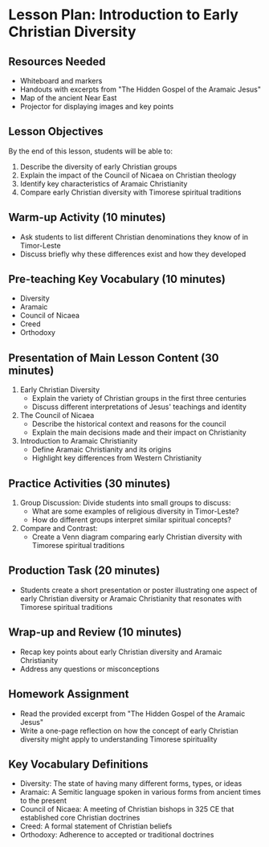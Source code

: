 # Lesson Plan: Introduction to Early Christian Diversity

## Resources Needed
- Whiteboard and markers
- Handouts with excerpts from "The Hidden Gospel of the Aramaic Jesus"
- Map of the ancient Near East
- Projector for displaying images and key points

## Lesson Objectives
By the end of this lesson, students will be able to:
1. Describe the diversity of early Christian groups
2. Explain the impact of the Council of Nicaea on Christian theology
3. Identify key characteristics of Aramaic Christianity
4. Compare early Christian diversity with Timorese spiritual traditions

## Warm-up Activity (10 minutes)
- Ask students to list different Christian denominations they know of in Timor-Leste
- Discuss briefly why these differences exist and how they developed

## Pre-teaching Key Vocabulary (10 minutes)
- Diversity
- Aramaic
- Council of Nicaea
- Creed
- Orthodoxy

## Presentation of Main Lesson Content (30 minutes)
1. Early Christian Diversity
   - Explain the variety of Christian groups in the first three centuries
   - Discuss different interpretations of Jesus' teachings and identity
2. The Council of Nicaea
   - Describe the historical context and reasons for the council
   - Explain the main decisions made and their impact on Christianity
3. Introduction to Aramaic Christianity
   - Define Aramaic Christianity and its origins
   - Highlight key differences from Western Christianity

## Practice Activities (30 minutes)
1. Group Discussion: Divide students into small groups to discuss:
   - What are some examples of religious diversity in Timor-Leste?
   - How do different groups interpret similar spiritual concepts?
2. Compare and Contrast: 
   - Create a Venn diagram comparing early Christian diversity with Timorese spiritual traditions

## Production Task (20 minutes)
- Students create a short presentation or poster illustrating one aspect of early Christian diversity or Aramaic Christianity that resonates with Timorese spiritual traditions

## Wrap-up and Review (10 minutes)
- Recap key points about early Christian diversity and Aramaic Christianity
- Address any questions or misconceptions

## Homework Assignment
- Read the provided excerpt from "The Hidden Gospel of the Aramaic Jesus"
- Write a one-page reflection on how the concept of early Christian diversity might apply to understanding Timorese spirituality

## Key Vocabulary Definitions
- Diversity: The state of having many different forms, types, or ideas
- Aramaic: A Semitic language spoken in various forms from ancient times to the present
- Council of Nicaea: A meeting of Christian bishops in 325 CE that established core Christian doctrines
- Creed: A formal statement of Christian beliefs
- Orthodoxy: Adherence to accepted or traditional doctrines